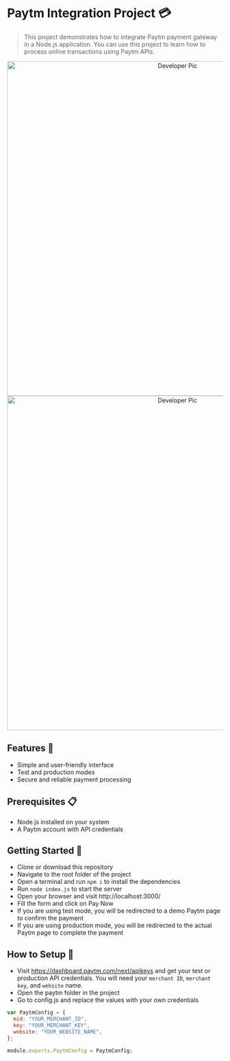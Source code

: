 # Paytm Integration Project 💳

> This project demonstrates how to integrate Paytm payment gateway in a Node.js application. You can use this project to learn how to process online transactions using Paytm APIs.

<div align="center">
<img  alt="Developer Pic"
        src="https://user-images.githubusercontent.com/97989643/236471899-e54539d1-7ce8-4ab4-a29c-cc55f18d797f.png" width="780"/>
<img  alt="Developer Pic"
        src="https://user-images.githubusercontent.com/97989643/236472641-a685568e-925a-48c5-8250-0ffee12e5e1b.png"  width="780"/>
</div>




## Features 🚀
- Simple and user-friendly interface
- Test and production modes
- Secure and reliable payment processing

## Prerequisites 📋
- Node.js installed on your system
- A Paytm account with API credentials

## Getting Started 🏁
- Clone or download this repository
- Navigate to the root folder of the project
- Open a terminal and run `npm i` to install the dependencies
- Run `node index.js` to start the server
- Open your browser and visit http://localhost:3000/
- Fill the form and click on Pay Now
- If you are using test mode, you will be redirected to a demo Paytm page to confirm the payment
- If you are using production mode, you will be redirected to the actual Paytm page to complete the payment

## How to Setup 🔧
- Visit https://dashboard.paytm.com/next/apikeys and get your test or production API credentials. You will need your `merchant ID`, `merchant key`, and `website` name.
- Open the paytm folder in the project
- Go to config.js and replace the values with your own credentials

```js
var PaytmConfig = {
  mid: "YOUR_MERCHANT_ID",
  key: "YOUR_MERCHANT_KEY",
  website: "YOUR_WEBSITE_NAME",
};

module.exports.PaytmConfig = PaytmConfig;
```


